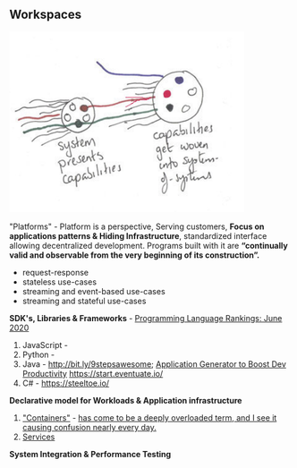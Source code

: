 ## Workspaces

![](/images/systemsofsystems.png)

"Platforms" - Platform is a perspective, Serving customers, **Focus on applications patterns & Hiding Infrastructure**, standardized interface allowing decentralized development. Programs built with it are **“continually valid and observable from the very beginning of its construction”.**

* request-response
* stateless use-cases
* streaming and event-based use-cases
* streaming and stateful use-cases

**SDK's, Libraries & Frameworks** - [Programming Language Rankings: June 2020](https://redmonk.com/sogrady/2020/07/27/language-rankings-6-20/)

1) JavaScript - 
2) Python - 
3) Java - http://bit.ly/9stepsawesome; [Application Generator to Boost Dev Productivity](https://tanzu.vmware.com/content/practitioners/netflix-built-its-own-application-generator-to-boost-dev-productivity-heres-how-you-can-too) https://start.eventuate.io/
5) C# - https://steeltoe.io/

**Declarative model for Workloads & Application infrastructure**

1. ["Containers"](https://www.michaelnygard.com/blog/2018/09/joyful-isolation) - [has come to be a deeply overloaded term, and I see it causing confusion nearly every day.](https://twitter.com/MarcJBrooker/status/1222217458028707841)
2. [Services](../Patterns/microservices-demo.md)

**System Integration & Performance Testing**





